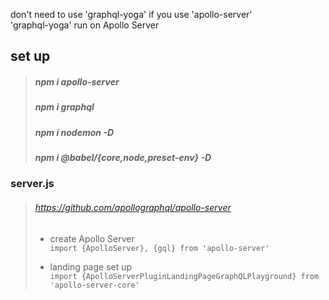 don't need to use 'graphql-yoga' if you use 'apollo-server'  
'graphql-yoga' run on Apollo Server

## set up

> ##### npm i apollo-server
>
> ##### npm i graphql
>
> ##### npm i nodemon -D
>
> ##### npm i @babel/{core,node,preset-env} -D

### server.js

> ###### https://github.com/apollographql/apollo-server
>
> - create Apollo Server  
>   `import {ApolloServer}, {gql} from 'apollo-server'`
>
> - landing page set up  
>   `import {ApolloServerPluginLandingPageGraphQLPlayground} from 'apollo-server-core'`
